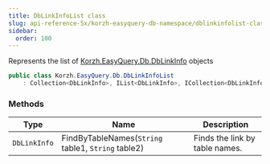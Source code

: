 ```yaml
---
title: DbLinkInfoList class
slug: api-reference-5x/korzh-easyquery-db-namespace/dblinkinfolist-class
sidebar:
  order: 100
---
```


Represents the list of [Korzh.EasyQuery.Db.DbLinkInfo](///easyquery/docs/api-reference-5x/korzh-easyquery-db-namespace/dblinkinfo-class) objects
```csharp
public class Korzh.EasyQuery.Db.DbLinkInfoList
    : Collection<DbLinkInfo>, IList<DbLinkInfo>, ICollection<DbLinkInfo>, IEnumerable<DbLinkInfo>, IEnumerable, IList, ICollection, IReadOnlyList<DbLinkInfo>, IReadOnlyCollection<DbLinkInfo>

```

### Methods

| Type | Name | Description | 
| --- | --- | --- | 
| `DbLinkInfo` | FindByTableNames(`String` table1, `String` table2) | Finds the link by table names. |
